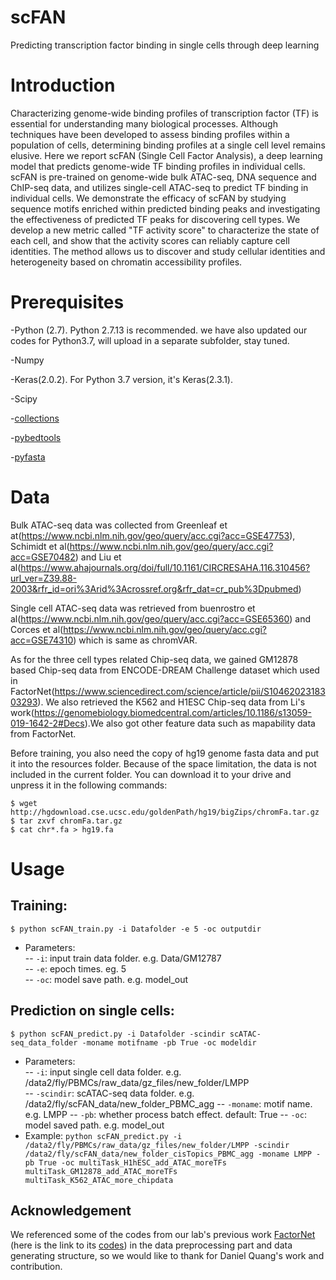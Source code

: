 
# scFAN

Predicting transcription factor binding in single cells through deep learning

# Introduction

Characterizing genome-wide binding profiles of transcription factor (TF) is essential for understanding many biological processes. Although techniques have been developed to assess binding profiles within a population of cells, determining binding profiles at a single cell level remains elusive. Here we report scFAN (Single Cell Factor Analysis), a deep learning model that predicts genome-wide TF binding profiles in individual cells. scFAN is pre-trained on genome-wide bulk ATAC-seq, DNA sequence and ChIP-seq data, and utilizes single-cell ATAC-seq to predict TF binding in individual cells. We demonstrate the efficacy of scFAN by studying sequence motifs enriched within predicted binding peaks and investigating the effectiveness of predicted TF peaks for discovering cell types. We develop a new metric called "TF activity score" to characterize the state of each cell, and show that the activity scores can reliably capture cell identities. The method allows us to discover and study cellular identities and heterogeneity based on chromatin accessibility profiles.

# Prerequisites

-Python (2.7). Python 2.7.13 is recommended. we have also updated our codes for Python3.7, will upload in a separate subfolder, stay tuned. 

-Numpy

-Keras(2.0.2). For Python 3.7 version, it's Keras(2.3.1).

-Scipy

-[collections](https://docs.python.org/2.7/library/collections.html#)

-[pybedtools](https://daler.github.io/pybedtools/main.html)

-[pyfasta](https://pypi.org/project/pyfasta/)

# Data

Bulk ATAC-seq data was collected from Greenleaf et at(https://www.ncbi.nlm.nih.gov/geo/query/acc.cgi?acc=GSE47753), Schimidt et al(https://www.ncbi.nlm.nih.gov/geo/query/acc.cgi?acc=GSE70482) and Liu et al(https://www.ahajournals.org/doi/full/10.1161/CIRCRESAHA.116.310456?url_ver=Z39.88-2003&rfr_id=ori%3Arid%3Acrossref.org&rfr_dat=cr_pub%3Dpubmed)

Single cell ATAC-seq data was retrieved from buenrostro et al(https://www.ncbi.nlm.nih.gov/geo/query/acc.cgi?acc=GSE65360) and Corces et al(https://www.ncbi.nlm.nih.gov/geo/query/acc.cgi?acc=GSE74310) which is same as chromVAR.

As for the three cell types related Chip-seq data, we gained GM12878 based Chip-seq data from ENCODE-DREAM Challenge dataset which used in FactorNet(https://www.sciencedirect.com/science/article/pii/S1046202318303293). We also retrieved the K562 and H1ESC Chip-seq data from Li's work(https://genomebiology.biomedcentral.com/articles/10.1186/s13059-019-1642-2#Decs).We also got other feature data such as mapability data from FactorNet.

Before training, you also need the copy of hg19 genome fasta data and put it into the resources folder. Because of the space limitation, the data is not included in the current folder. You can download it to your drive and unpress it in the following commands:  
 <pre><code>$ wget http://hgdownload.cse.ucsc.edu/goldenPath/hg19/bigZips/chromFa.tar.gz 
$ tar zxvf chromFa.tar.gz   
$ cat chr*.fa > hg19.fa 
</code></pre>
# Usage

## Training:
<pre><code>$ python scFAN_train.py -i Datafolder -e 5 -oc outputdir
</code></pre>
* Parameters:  
\-- `-i`: input train data folder. e.g. Data/GM12787  
\-- `-e`: epoch times. eg. 5  
\-- `-oc`: model save path. e.g. model_out  
## Prediction on single cells:
<pre><code>$ python scFAN_predict.py -i Datafolder -scindir scATAC-seq_data_folder -moname motifname -pb True -oc modeldir
</code></pre>
* Parameters:  
\-- `-i`: input single cell data folder. e.g. /data2/fly/PBMCs/raw_data/gz_files/new_folder/LMPP  
\-- `-scindir`: scATAC-seq data folder. e.g. /data2/fly/scFAN_data/new_folder_PBMC_agg
\-- `-moname`: motif name. e.g. LMPP
\-- `-pb`: whether process batch effect. default: True
\-- `-oc`: model saved path. e.g. model_out
* Example:
 `python scFAN_predict.py -i /data2/fly/PBMCs/raw_data/gz_files/new_folder/LMPP -scindir /data2/fly/scFAN_data/new_folder_cisTopics_PBMC_agg -moname LMPP -pb True -oc multiTask_H1hESC_add_ATAC_moreTFs multiTask_GM12878_add_ATAC_moreTFs multiTask_K562_ATAC_more_chipdata`

## Acknowledgement
We referenced some of the codes from our lab's previous work [FactorNet](https://www.sciencedirect.com/science/article/pii/S1046202318303293) (here is the link to its [codes](https://github.com/uci-cbcl/FactorNet)) in the data preprocessing part and data generating structure, so we would like to thank for Daniel Quang's work and contribution. 
